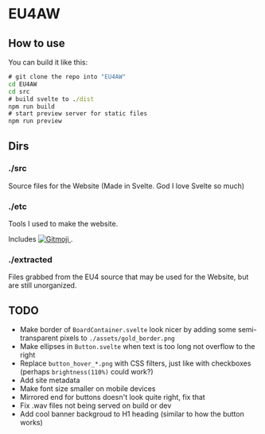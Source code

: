 # EU4AW

## How to use

You can build it like this:

```cmd
# git clone the repo into "EU4AW"
cd EU4AW
cd src
# build svelte to ./dist
npm run build
# start preview server for static files
npm run preview
```

## Dirs

### ./src

Source files for the Website (Made in Svelte. God I love Svelte so much)

### ./etc

Tools I used to make the website.

Includes <a href="https://gitmoji.dev">
  <img src="https://img.shields.io/badge/gitmoji-%20😜%20😍-FFDD67.svg?style=flat-square" alt="Gitmoji">
</a>.

### ./extracted

Files grabbed from the EU4 source that may be used for the Website, but are still unorganized.

## TODO

* Make border of `BoardContainer.svelte` look nicer by adding some semi-transparent pixels to `./assets/gold_border.png`
* Make ellipses in `Button.svelte` when text is too long not overflow to the right
* Replace `button_hover_*.png` with CSS filters, just like with checkboxes (perhaps `brightness(110%)` could work?)
* Add site metadata
* Make font size smaller on mobile devices
* Mirrored end for buttons doesn't look quite right, fix that
* Fix .wav files not being served on build or dev
* Add cool banner backgroud to H1 heading (similar to how the button works)
